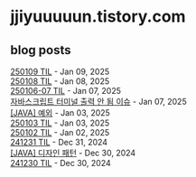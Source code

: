 # jjiyuuuuun.tistory.com
## blog posts
[250109 TIL](https://jjiyuuuuun.tistory.com/50) - Jan 09, 2025<br>
[250108 TIL](https://jjiyuuuuun.tistory.com/49) - Jan 08, 2025<br>
[250106-07 TIL](https://jjiyuuuuun.tistory.com/48) - Jan 07, 2025<br>
[자바스크립트 터미널 출력 안 됨 이슈](https://jjiyuuuuun.tistory.com/47) - Jan 07, 2025<br>
[[JAVA] 예외](https://jjiyuuuuun.tistory.com/46) - Jan 03, 2025<br>
[250103 TIL](https://jjiyuuuuun.tistory.com/45) - Jan 03, 2025<br>
[250102 TIL](https://jjiyuuuuun.tistory.com/43) - Jan 02, 2025<br>
[241231 TIL](https://jjiyuuuuun.tistory.com/42) - Dec 31, 2024<br>
[[JAVA] 디자인 패턴](https://jjiyuuuuun.tistory.com/41) - Dec 30, 2024<br>
[241230 TIL](https://jjiyuuuuun.tistory.com/40) - Dec 30, 2024<br>
